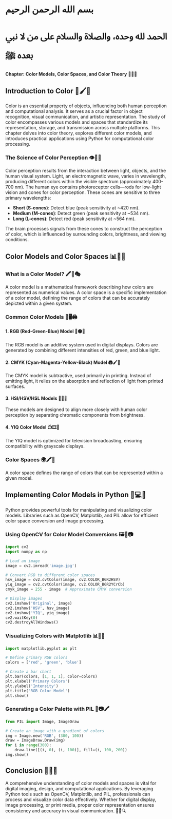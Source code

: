 # بسم الله الرحمن الرحيم
# الحمد لله وحده، والصلاة والسلام على من لا نبي بعده ﷺ

**Chapter: Color Models, Color Spaces, and Color Theory** 🎨✨🌈

## **Introduction to Color** 🎨🖌️🌟
Color is an essential property of objects, influencing both human perception and computational analysis. It serves as a crucial factor in object recognition, visual communication, and artistic representation. The study of color encompasses various models and spaces that standardize its representation, storage, and transmission across multiple platforms. This chapter delves into color theory, explores different color models, and introduces practical applications using Python for computational color processing.

### **The Science of Color Perception** 👁️🌈🔬
Color perception results from the interaction between light, objects, and the human visual system. Light, an electromagnetic wave, varies in wavelength, producing different colors within the visible spectrum (approximately 400-700 nm). The human eye contains photoreceptor cells—rods for low-light vision and cones for color perception. These cones are sensitive to three primary wavelengths:
- **Short (S-cones)**: Detect blue (peak sensitivity at ~420 nm).
- **Medium (M-cones)**: Detect green (peak sensitivity at ~534 nm).
- **Long (L-cones)**: Detect red (peak sensitivity at ~564 nm).

The brain processes signals from these cones to construct the perception of color, which is influenced by surrounding colors, brightness, and viewing conditions.

## **Color Models and Color Spaces** 📊🎨💡
### **What is a Color Model?** 🖍️📏🎭
A color model is a mathematical framework describing how colors are represented as numerical values. A color space is a specific implementation of a color model, defining the range of colors that can be accurately depicted within a given system.

### **Common Color Models** 🎨🖥️🖨️
#### **1. RGB (Red-Green-Blue) Model** 🔴🟢🔵
The RGB model is an additive system used in digital displays. Colors are generated by combining different intensities of red, green, and blue light. 

#### **2. CMYK (Cyan-Magenta-Yellow-Black) Model** 🖨️🖌️📄
The CMYK model is subtractive, used primarily in printing. Instead of emitting light, it relies on the absorption and reflection of light from printed surfaces.

#### **3. HSI/HSV/HSL Models** 🌈🔧🎨
These models are designed to align more closely with human color perception by separating chromatic components from brightness.

#### **4. YIQ Color Model** 📺🎞️🔵
The YIQ model is optimized for television broadcasting, ensuring compatibility with grayscale displays.

### **Color Spaces** 🌍🖍️🎨
A color space defines the range of colors that can be represented within a given model.

## **Implementing Color Models in Python** 🐍💻🎨
Python provides powerful tools for manipulating and visualizing color models. Libraries such as OpenCV, Matplotlib, and PIL allow for efficient color space conversion and image processing.

### **Using OpenCV for Color Model Conversions** 🖼️🔄📷
```python
import cv2
import numpy as np

# Load an image
image = cv2.imread('image.jpg')

# Convert RGB to different color spaces
hsv_image = cv2.cvtColor(image, cv2.COLOR_BGR2HSV)
yiq_image = cv2.cvtColor(image, cv2.COLOR_BGR2YCrCb)
cmyk_image = 255 - image  # Approximate CMYK conversion

# Display images
cv2.imshow('Original', image)
cv2.imshow('HSV', hsv_image)
cv2.imshow('YIQ', yiq_image)
cv2.waitKey(0)
cv2.destroyAllWindows()
```

### **Visualizing Colors with Matplotlib** 📊🌈📌
```python
import matplotlib.pyplot as plt

# Define primary RGB colors
colors = ['red', 'green', 'blue']

# Create a bar chart
plt.bar(colors, [1, 1, 1], color=colors)
plt.xlabel('Primary Colors')
plt.ylabel('Intensity')
plt.title('RGB Color Model')
plt.show()
```

### **Generating a Color Palette with PIL** 🎨📷🖍️
```python
from PIL import Image, ImageDraw

# Create an image with a gradient of colors
img = Image.new('RGB', (300, 100))
draw = ImageDraw.Draw(img)
for i in range(300):
    draw.line([(i, 0), (i, 100)], fill=(i, 100, 200))
img.show()
```

## **Conclusion** 🎯📘🎨
A comprehensive understanding of color models and spaces is vital for digital imaging, design, and computational applications. By leveraging Python tools such as OpenCV, Matplotlib, and PIL, professionals can process and visualize color data effectively. Whether for digital display, image processing, or print media, proper color representation ensures consistency and accuracy in visual communication. 🎨✨🔍

